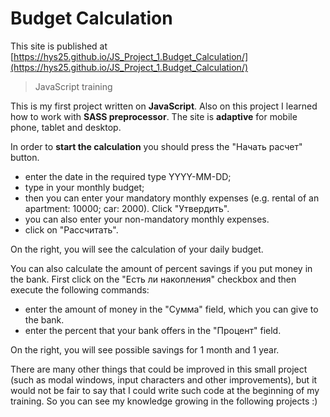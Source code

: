 # Budget Calculation

This site is published at  [https://hys25.github.io/JS_Project_1.Budget_Calculation/](https://hys25.github.io/JS_Project_1.Budget_Calculation/)
> JavaScript training

This is my first project written on **JavaScript**. Also on this project I learned how to work with **SASS preprocessor**. The site is **adaptive** for mobile phone, tablet and desktop.

In order to **start the calculation** you should press the "Начать расчет" button.
- enter the date in the required type YYYY-MM-DD;
- type in your monthly budget;
- then you can enter your mandatory monthly expenses (e.g. rental of an apartment: 10000; car: 2000). Click "Утвердить".
- you can also enter your non-mandatory monthly expenses. 
- click on "Рассчитать".

On the right, you will see the calculation of your daily budget.

You can also calculate the amount of percent savings if you put money in the bank. First click on the "Есть ли накопления" checkbox and then execute the following commands:
- enter the amount of money in the "Сумма" field, which you can give to the bank.
- enter the percent that your bank offers in the "Процент" field. 

On the right, you will see possible savings for 1 month and 1 year.

There are many other things that could be improved in this small project (such as modal windows, input characters and other improvements), but it would not be fair to say that I could write such code at the beginning of my training. 
So you can see my knowledge growing in the following projects :)
